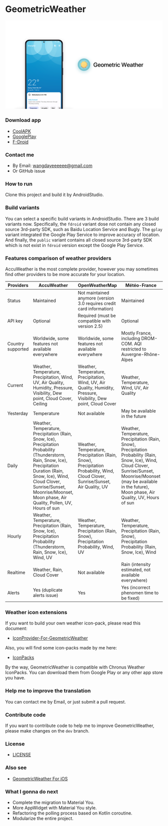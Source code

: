 # GeometricWeather

![Geometric Weather](/work/preview-header-android.png?raw=true)

### Download app
* [CoolAPK](http://www.coolapk.com/apk/wangdaye.com.geometricweather)
* [GooglePlay](https://play.google.com/store/apps/details?id=wangdaye.com.geometricweather)
* [F-Droid](https://f-droid.org/packages/wangdaye.com.geometricweather)

### Contact me
* By Email: wangdayeeeeee@gmail.com
* Or GitHub issue

### How to run
Clone this project and build it by AndroidStudio.

### Build variants
You can select a specific build variants in AndroidStudio.
There are 3 build variants now. Specifically, the `fdroid` variant dose not contain any closed source 3rd-party SDK, such as Baidu Location Service and Bugly. The `gplay` variant integrated the Google Play Service to improve accuracy of location. And finally, the `public` variant contains all closed source 3rd-party SDK which is not exist in `fdroid` version except the Google Play Service.

### Features comparison of weather providers

AccuWeather is the most complete provider, however you may sometimes find other providers to be more accurate for your location.

| Providers | AccuWeather | OpenWeatherMap | Météo-France |
| --- | --- | --- | --- |
| Status | Maintained | Not maintained anymore (version 3.0 requires credit card information) | Maintained |
| API key | Optional | Required (must be compatible with version 2.5) | Optional |
| Country supported | Worldwide, some features not available everywhere | Worldwide, some features not available everywhere | Mostly France, including DROM-COM. AQI restricted to Auvergne-Rhône-Alpes |
| Current | Weather, Temperature, Precipitation, Wind, UV, Air Quality, Humidity, Pressure, Visibility, Dew point, Cloud Cover, Ceiling | Weather, Temperature, Precipitation, Wind, UV, Air Quality, Humidity, Pressure, Visibility, Dew point, Cloud Cover | Weather, Temperature, Wind, UV, Air Quality |
| Yesterday | Temperature | Not available | May be available in the future |
| Daily | Weather, Temperature, Precipitation (Rain, Snow, Ice), Precipitation Probability (Thunderstorm, Rain, Snow, Ice), Precipitation Duration (Rain, Snow, Ice), Wind, Cloud Clover, Sunrise/Sunset, Moonrise/Moonset, Moon phase, Air Quality, Pollen, UV, Hours of sun | Weather, Temperature, Precipitation (Rain, Snow), Precipitation Probability, Wind, Cloud Clover, Sunrise/Sunset, Air Quality, UV | Weather, Temperature, Precipitation (Rain, Snow), Precipitation Probability (Rain, Snow, Ice), Wind, Cloud Clover, Sunrise/Sunset, Moonrise/Moonset (may be available in the future), Moon phase, Air Quality, UV, Hours of sun |
| Hourly | Weather, Temperature, Precipitation (Rain, Snow, Ice), Precipitation Probability (Thunderstorm, Rain, Snow, Ice), Wind, UV | Weather, Temperature, Precipitation (Rain, Snow), Precipitation Probability, Wind, UV | Weather, Temperature, Precipitation (Rain, Snow), Precipitation Probability (Rain, Snow, Ice), Wind |
| Realtime | Weather, Rain, Cloud Cover | Not available | Rain (intensity estimated, not available everywhere) |
| Alerts | Yes (duplicate alerts issue) | Yes | Yes (incorrect phenomen time to be fixed) |

### Weather icon extensions
If you want to build your own weather icon-pack, please read this document:
* [IconProvider-For-GeometricWeather](https://github.com/WangDaYeeeeee/IconProvider-For-GeometricWeather)

Also, you will find some icon-packs made by me here:
* [IconPacks](https://github.com/WangDaYeeeeee/IconProvider-For-GeometricWeather/tree/master/apk)

By the way, GeometricWeather is compatible with Chronus Weather IconPacks. You can download them from Google Play or any other app store you have.

### Help me to improve the translation
You can contact me by Email, or just submit a pull request.

### Contribute code
If you want to contribute code to help me to improve GeometricWeather, please make changes on the `dev` branch.

### License
* [LICENSE](/LICENSE)

### Also see
* [GeometricWeather For iOS](https://github.com/WangDaYeeeeee/GeometricWeather-iOS)

### What I gonna do next
* Complete the migration to Material You.
* More AppWidget with Material You style.
* Refactoring the polling process based on Kotlin coroutine.
* Modularize the entire project.
